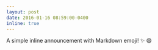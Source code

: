 ```yaml
---
layout: post
date: 2016-01-16 08:59:00-0400
inline: true
---
```


A simple inline announcement with Markdown emoji! :sparkles: :smile:
